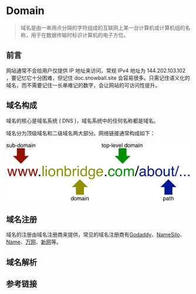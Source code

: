 # Domain

> 域名是由一串用点分隔的字符组成的互联网上某一台计算机或计算机组的名称，用于在数据传输时标识计算机的电子方位。

## 前言

网站通常不会给用户仅提供 IP 地址来访问，常规 IPv4 地址为 144.202.103.102 ，要记忆它十分困难，但记住 doc.snowball.site 会容易很多。只需记住语义化的域名，而不需要记住一长串难记的数字，会让网站的可访问性提升。

## 域名构成

域名的核心是域名系统 ( DNS )，域名系统中的任何名称都是域名。

域名分为顶级域名和二级域名两大部分。网络链接通常构成如下：

![](./img/domain_1.png)

## 域名注册

域名的注册由域名注册商来提供，常见的域名注册商有[Godaddy](https://sg.godaddy.com/zh)、[NameSilo](https://www.namesilo.com/)、[Name](https://www.name.com/zh-cn/)、[万网](https://wanwang.aliyun.com/domain/)、[新网](http://www.xinnet.com/)等。

## 域名解析

## 参考链接
 